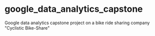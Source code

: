 # google_data_analytics_capstone
Google data analytics capstone project on a bike ride sharing company "Cyclistic Bike-Share"
